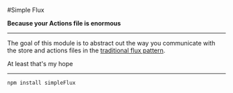 #Simple Flux

**Because your Actions file is enormous**

---

The goal of this module is to abstract out the way you communicate with the store and actions files in the [traditional flux pattern](https://facebook.github.io/flux/docs/overview.html). 

At least that's my hope

---

    npm install simpleFlux

